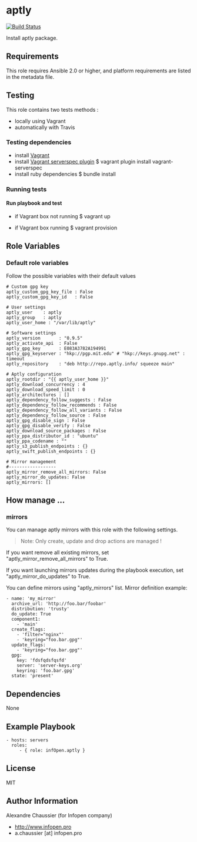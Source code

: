 # aptly

[![Build Status](https://travis-ci.org/infOpen/ansible-role-aptly.svg?branch=master)](https://travis-ci.org/infOpen/ansible-role-aptly)

Install aptly package.

## Requirements

This role requires Ansible 2.0 or higher,
and platform requirements are listed in the metadata file.

## Testing

This role contains two tests methods :
- locally using Vagrant
- automatically with Travis

### Testing dependencies
- install [Vagrant](https://www.vagrantup.com)
- install [Vagrant serverspec plugin](https://github.com/jvoorhis/vagrant-serverspec)
    $ vagrant plugin install vagrant-serverspec
- install ruby dependencies
    $ bundle install

### Running tests

#### Run playbook and test

- if Vagrant box not running
    $ vagrant up

- if Vagrant box running
    $ vagrant provision

## Role Variables

### Default role variables

Follow the possible variables with their default values

    # Custom gpg key
    aptly_custom_gpg_key_file : False
    aptly_custom_gpg_key_id   : False

    # User settings
    aptly_user    : aptly
    aptly_group   : aptly
    aptly_user_home : "/var/lib/aptly"

    # Software settings
    aptly_version       : "0.9.5"
    aptly_activate_api  : False
    aptly_gpg_key       : E083A3782A194991
    aptly_gpg_keyserver : "hkp://pgp.mit.edu" # "hkp://keys.gnupg.net" : timeout
    aptly_repository    : "deb http://repo.aptly.info/ squeeze main"

    # Aptly configuration
    aptly_rootdir : "{{ aptly_user_home }}"
    aptly_download_concurrency : 4
    aptly_download_speed_limit : 0
    aptly_architectures : []
    aptly_dependency_follow_suggests : False
    aptly_dependency_follow_recommends : False
    aptly_dependency_follow_all_variants : False
    aptly_dependency_follow_source : False
    aptly_gpg_disable_sign : False
    aptly_gpg_disable_verify : False
    aptly_download_source_packages : False
    aptly_ppa_distributor_id : "ubuntu"
    aptly_ppa_codename : ""
    aptly_s3_publish_endpoints : {}
    aptly_swift_publish_endpoints : {}

    # Mirror management
    #------------------
    aptly_mirror_remove_all_mirrors: False
    aptly_mirror_do_updates: False
    aptly_mirrors: []

## How manage ...

### mirrors

You can manage aptly mirrors with this role with the following settings.

> Note: Only create, update and drop actions are managed !

If you want remove all existing mirrors, set "aptly_mirror_remove_all_mirrors"
to True.

If you want launching mirrors updates during the playbook execution, set
"aptly_mirror_do_updates" to True.

You can define mirrors using "aptly_mirrors" list.
Mirror definition example:

    - name: 'my_mirror'
      archive_url: 'http://foo.bar/foobar'
      distribution: 'trusty'
      do_update: True
      component1:
        - 'main'
      create_flags:
        - 'filter="nginx"'
        - 'keyring="foo.bar.gpg"'
      update_flags:
        - 'keyring="foo.bar.gpg"'
      gpg:
        key: 'fdsfqdsfqsfd'
        server: 'server-keys.org'
        keyring: 'foo.bar.gpg'
      state: 'present'

## Dependencies

None

## Example Playbook

    - hosts: servers
      roles:
         - { role: infOpen.aptly }

## License

MIT

## Author Information

Alexandre Chaussier (for Infopen company)
- http://www.infopen.pro
- a.chaussier [at] infopen.pro

